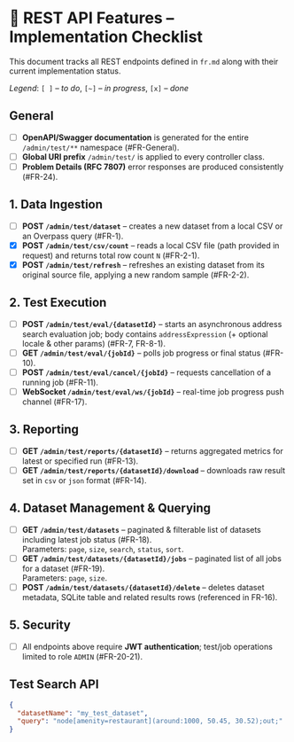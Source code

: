 # 📡 REST API Features – Implementation Checklist

This document tracks all REST endpoints defined in `fr.md` along with their current implementation status.

*Legend*: `[ ]` – *to do*, `[~]` – *in progress*, `[x]` – *done*

## General

- [ ] **OpenAPI/Swagger documentation** is generated for the entire `/admin/test/**` namespace (#FR-General).
- [ ] **Global URI prefix** `/admin/test/` is applied to every controller class.
- [ ] **Problem Details (RFC 7807)** error responses are produced consistently (#FR-24).

## 1. Data Ingestion

- [ ] **POST `/admin/test/dataset`** – creates a new dataset from a local CSV or an Overpass query (#FR-1).
- [x] **POST `/admin/test/csv/count`** – reads a local CSV file (path provided in request) and returns total row 
  count `N` (#FR-2-1).
- [x] **POST `/admin/test/refresh`** – refreshes an existing dataset from its original source file, applying a new 
  random sample (#FR-2-2).

## 2. Test Execution

- [ ] **POST `/admin/test/eval/{datasetId}`** – starts an asynchronous address search evaluation job; body contains 
  `addressExpression` (+ optional locale & other params) (#FR-7, FR-8-1).
- [ ] **GET `/admin/test/eval/{jobId}`** – polls job progress or final status (#FR-10).
- [ ] **POST `/admin/test/eval/cancel/{jobId}`** – requests cancellation of a running job (#FR-11).
- [ ] **WebSocket `/admin/test/eval/ws/{jobId}`** – real-time job progress push channel (#FR-17).

## 3. Reporting

- [ ] **GET `/admin/test/reports/{datasetId}`** – returns aggregated metrics for latest or specified run (#FR-13).
- [ ] **GET `/admin/test/reports/{datasetId}/download`** – downloads raw result set in `csv` or `json` format (#FR-14).

## 4. Dataset Management & Querying

- [ ] **GET `/admin/test/datasets`** – paginated & filterable list of datasets including latest job status (#FR-18).  
  Parameters: `page`, `size`, `search`, `status`, `sort`.
- [ ] **GET `/admin/test/datasets/{datasetId}/jobs`** – paginated list of all jobs for a dataset (#FR-19).  
  Parameters: `page`, `size`.
- [ ] **POST `/admin/test/datasets/{datasetId}/delete`** – deletes dataset metadata, SQLite table and related
  results rows (referenced in FR-16).

## 5. Security

- [ ] All endpoints above require **JWT authentication**; test/job operations limited to role `ADMIN` (#FR-20-21).

## Test Search API

```json
{
  "datasetName": "my_test_dataset",
  "query": "node[amenity=restaurant](around:1000, 50.45, 30.52);out;"
}